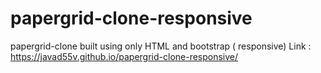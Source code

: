 # papergrid-clone-responsive
papergrid-clone built using only HTML and bootstrap ( responsive) 
Link : https://javad55v.github.io/papergrid-clone-responsive/
